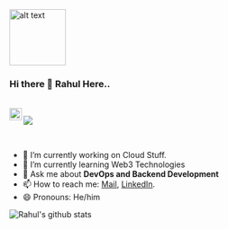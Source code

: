 <img src="https://github.com/rahul799/rahul799/blob/master/Hi.gif" alt="alt text" width="100" height="100" />

### Hi there 👋 Rahul Here..

<br/>
<a href="https://twitter.com/rahul_79911">
  <img align="left" alt="Rahul Agrawal | Twitter" width="22px" src="https://cdn.jsdelivr.net/npm/simple-icons@v3/icons/twitter.svg" />
</a>


![](https://visitor-badge.glitch.me/badge?page_id=rahul799.rahul799)

<br />

- 🔭 I’m currently working on Cloud Stuff.
- 🌱 I’m currently learning Web3 Technologies
- 💬 Ask me about **DevOps and Backend Development**
- 📫 How to reach me: [Mail](mailto:rahulagrawal799110@gmail.com), [LinkedIn](https://www.linkedin.com/in/rahul799).
- 😄 Pronouns: He/him

![Rahul's github stats](https://github-readme-stats.vercel.app/api?username=rahul799&show_icons=true&hide_border=true)
